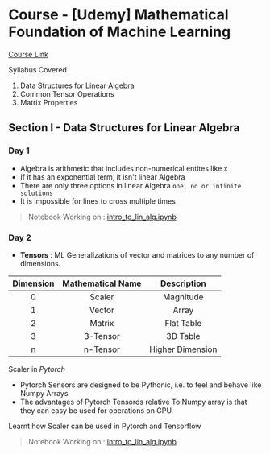 # Course - [Udemy] Mathematical Foundation of Machine Learning

[Course Link](https://www.udemy.com/course/machine-learning-data-science-foundations-masterclass/) 

Syllabus Covered

1. Data Structures for Linear Algebra
2. Common Tensor Operations
3. Matrix Properties

## Section I - Data Structures for Linear Algebra
### Day 1
- Algebra is arithmetic that includes non-numerical entites like x
- If it has an exponential term, it isn't linear Algebra
- There are only three options in linear Algebra `one, no or infinite solutions`
- It is impossible for lines to cross multiple times 

> Notebook Working on : [intro_to_lin_alg.ipynb](https://github.com/Jaidip1994/Mathematical-Foundation-Of-Machine-Learning/blob/main/hands_on_notebooks/intro_to_lin_alg.ipynb)

### Day 2
- **Tensors** : ML Generalizations of vector and matrices to any number of dimensions.


| Dimension | Mathematical Name  | Description  |
| :-:   | :-: | :-: |
| 0 | Scaler | Magnitude |
| 1 | Vector | Array |
| 2 | Matrix | Flat Table |
| 3 | 3-Tensor | 3D Table |
| n | n-Tensor | Higher Dimension |

Scaler in *Pytorch*
- Pytorch Sensors are designed to be Pythonic, i.e. to feel and behave like Numpy Arrays
- The advantages of Pytorch Tensords relative To Numpy array is that they can easy be used for operations on GPU

Learnt how Scaler can be used in Pytorch and Tensorflow

> Notebook Working on : [intro_to_lin_alg.ipynb](https://github.com/Jaidip1994/Mathematical-Foundation-Of-Machine-Learning/blob/main/hands_on_notebooks/intro_to_lin_alg.ipynb)